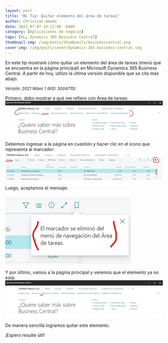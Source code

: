 ```yaml
---
layout: post
title: "BC Tip: Quitar elemento del área de tareas"
author: Christian Amado
date: 2021-07-07 19:17:00 -0400
category: [Aplicaciones de negocio]
tags: [AL, Dynamics 365 Business Central]
thumbnail-img: /img/posts/thumbnails/businesscentral.png
cover-img: /img/posts/cover/dynamics-365-business-central.svg
---
```


En este tip mostraré cómo quitar un elemento del área de tareas (menú que se encuentra en la página principal) en Microsoft Dynamics 365 Business Central. A partir de hoy, utilizo la última versión disponible que se cita más abajo.

<!--more-->
*<font size="2">Versión: 2021 Wave 1 (KID: 5004715)</font>*

Primero, debo mostrar a qué me refiero con Área de tareas:  
![](/img/posts/2021/07/07/TaskArea1.png)


Debemos ingresar a la página en cuestión y hacer clic en el icono que representa al marcador:  
![](/img/posts/2021/07/07/TaskArea2.png)

Luego, aceptamos el mensaje:  
![](/img/posts/2021/07/07/TaskArea3.png)

Y por último, vamos a la página principal y veremos que el elemento ya no está:  
![](/img/posts/2021/07/07/TaskArea4.png)

De manera sencilla logramos quitar este elemento.

¡Espero resulte útil!

